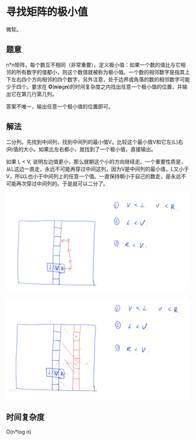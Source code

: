 # 寻找矩阵的极小值

微软。

## 题意

n*n矩阵，每个数互不相同（非常重要）。定义极小值：如果一个数的值比与它相邻的所有数字的值都小，则这个数值就被称为极小值。一个数的相邻数字是指其上下左右四个方向相邻的四个数字，另外注意，处于边界或角落的数的相邻数字可能少于四个。要求在 **O**(**n**l**o**g**n**)的时间复杂度之内找出任意一个极小值的位置，并输出它在第几行第几列。

答案不唯一，输出任意一个极小值的位置即可。

## 解法

二分列。先找到中间列，找到中间列的最小值V。比较这个最小值V和它左(L)右(R)值的大小。如果比左右都小，就找到了一个极小值，直接输出。

如果 L < V, 说明左边值更小，那么就朝这个小的方向继续走。一个重要性质是，从L这边一直走，永远不可能再穿过中间这列，因为V是中间列的最小值，L又小于V，所以L也小于中间列上的任意一个值。一直保持朝小于自己的数走，是永远不可能再次穿过中间列的。于是就可以二分了。

![](imgs/1.png)

![](imgs/2.png)

## 时间复杂度

O(n*log n)

